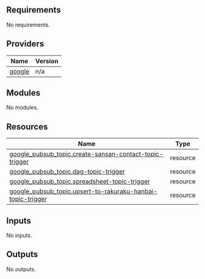 <!-- BEGIN_TF_DOCS -->
## Requirements

No requirements.

## Providers

| Name | Version |
|------|---------|
| <a name="provider_google"></a> [google](#provider\_google) | n/a |

## Modules

No modules.

## Resources

| Name | Type |
|------|------|
| [google_pubsub_topic.create-sansan-contact-topic-trigger](https://registry.terraform.io/providers/hashicorp/google/latest/docs/resources/pubsub_topic) | resource |
| [google_pubsub_topic.dag-topic-trigger](https://registry.terraform.io/providers/hashicorp/google/latest/docs/resources/pubsub_topic) | resource |
| [google_pubsub_topic.spreadsheet-topic-trigger](https://registry.terraform.io/providers/hashicorp/google/latest/docs/resources/pubsub_topic) | resource |
| [google_pubsub_topic.upsert-to-rakuraku-hanbai-topic-trigger](https://registry.terraform.io/providers/hashicorp/google/latest/docs/resources/pubsub_topic) | resource |

## Inputs

No inputs.

## Outputs

No outputs.
<!-- END_TF_DOCS -->